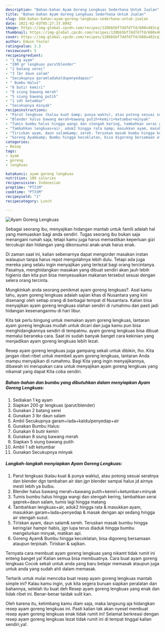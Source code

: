 ```yaml
---
description: "Bahan-bahan Ayam Goreng Lengkuas Sederhana Untuk Jualan"
title: "Bahan-bahan Ayam Goreng Lengkuas Sederhana Untuk Jualan"
slug: 688-bahan-bahan-ayam-goreng-lengkuas-sederhana-untuk-jualan
date: 2021-02-03T05:27:37.899Z
image: https://img-global.cpcdn.com/recipes/120bb5bf7ddfd7fd/680x482cq70/ayam-goreng-lengkuas-foto-resep-utama.jpg
thumbnail: https://img-global.cpcdn.com/recipes/120bb5bf7ddfd7fd/680x482cq70/ayam-goreng-lengkuas-foto-resep-utama.jpg
cover: https://img-global.cpcdn.com/recipes/120bb5bf7ddfd7fd/680x482cq70/ayam-goreng-lengkuas-foto-resep-utama.jpg
author: Edwin Foster
ratingvalue: 3.3
reviewcount: 5
recipeingredient:
- "1 kg ayam"
- "200 gr lengkuas parutblender"
- "2 batang serei"
- "3 lbr daun salam"
- "Secukupnya garamladakaldupenyedapair"
- " Bumbu Halus"
- "6 butir kemiri"
- "8 siung bawang merah"
- "5 siung bawang putih"
- "1 sdt ketumbar"
- "Secukupnya minyak"
recipeinstructions:
- "Parut lengkuas (kalau kuat &amp; punya waktu), atau potong sesuai seratnya dan blender dgn tambahan air dan jgn blender sampai halus jd airnya mesti lebih ya buibu."
- "Blender halus bawang merah+bawang putih+kemiri+ketumbar+minyak"
- "Tumis bumbu halus hingga wangi dan stengah kering, tambahkan serai geprek+daun salam, tumis lagi hingga matang"
- "Tambahkan lengkuas+air, aduk2 hingga rata &amp; masukkan ayam, masukkan garam+lada+penyedap &amp; masak dengan api sedang hingga air stengah susut."
- "Tiriskan ayam, daun salam&amp; sereh. Teruskan masak bumbu hingga kering/air hampir habis, jgn lupa terus diaduk hingga bumbu mengelurkan minyak, matikan api."
- "Goreng Ayam&amp; Bumbu hingga kecoklatan, bisa digoreng bersamaan ataupun terpisah. Tiriskan &amp; sajikan."
categories:
- Resep
tags:
- ayam
- goreng
- lengkuas

katakunci: ayam goreng lengkuas 
nutrition: 189 calories
recipecuisine: Indonesian
preptime: "PT21M"
cooktime: "PT33M"
recipeyield: "1"
recipecategory: Lunch

---
```



![Ayam Goreng Lengkuas](https://img-global.cpcdn.com/recipes/120bb5bf7ddfd7fd/680x482cq70/ayam-goreng-lengkuas-foto-resep-utama.jpg)

Sebagai seorang ibu, menyajikan hidangan mantab untuk famili adalah hal yang memuaskan bagi anda sendiri. Tugas seorang ibu bukan saja menangani rumah saja, tetapi kamu juga harus memastikan keperluan gizi tercukupi dan hidangan yang dikonsumsi anak-anak harus enak.

Di zaman  saat ini, kalian sebenarnya dapat mengorder masakan instan walaupun tanpa harus repot mengolahnya lebih dulu. Tetapi ada juga mereka yang selalu ingin menyajikan yang terlezat bagi orang tercintanya. Pasalnya, menghidangkan masakan yang dibuat sendiri akan jauh lebih higienis dan kita pun bisa menyesuaikan makanan tersebut sesuai dengan selera orang tercinta. 



Mungkinkah anda seorang penikmat ayam goreng lengkuas?. Asal kamu tahu, ayam goreng lengkuas adalah sajian khas di Nusantara yang kini disenangi oleh setiap orang di berbagai tempat di Nusantara. Kalian bisa menyajikan ayam goreng lengkuas olahan sendiri di rumahmu dan pasti jadi hidangan kesenanganmu di hari libur.

Kita tak perlu bingung untuk memakan ayam goreng lengkuas, lantaran ayam goreng lengkuas mudah untuk dicari dan juga kamu pun bisa menghidangkannya sendiri di tempatmu. ayam goreng lengkuas bisa dibuat memalui beraneka cara. Saat ini sudah banyak banget cara kekinian yang menjadikan ayam goreng lengkuas lebih lezat.

Resep ayam goreng lengkuas juga gampang sekali untuk dibikin, lho. Kita jangan ribet-ribet untuk membeli ayam goreng lengkuas, lantaran Anda mampu menyajikan di rumahmu. Bagi Kita yang ingin menyajikannya, dibawah ini merupakan cara untuk menyajikan ayam goreng lengkuas yang nikamat yang dapat Kita coba sendiri.

<!--inarticleads1-->

##### Bahan-bahan dan bumbu yang dibutuhkan dalam menyiapkan Ayam Goreng Lengkuas:

1. Sediakan 1 kg ayam
1. Siapkan 200 gr lengkuas (parut/blender)
1. Gunakan 2 batang serei
1. Gunakan 3 lbr daun salam
1. Ambil Secukupnya garam+lada+kaldu/penyedap+air
1. Gunakan  Bumbu Halus:
1. Gunakan 6 butir kemiri
1. Gunakan 8 siung bawang merah
1. Siapkan 5 siung bawang putih
1. Ambil 1 sdt ketumbar
1. Gunakan Secukupnya minyak




<!--inarticleads2-->

##### Langkah-langkah menyiapkan Ayam Goreng Lengkuas:

1. Parut lengkuas (kalau kuat &amp; punya waktu), atau potong sesuai seratnya dan blender dgn tambahan air dan jgn blender sampai halus jd airnya mesti lebih ya buibu.
1. Blender halus bawang merah+bawang putih+kemiri+ketumbar+minyak
1. Tumis bumbu halus hingga wangi dan stengah kering, tambahkan serai geprek+daun salam, tumis lagi hingga matang
1. Tambahkan lengkuas+air, aduk2 hingga rata &amp; masukkan ayam, masukkan garam+lada+penyedap &amp; masak dengan api sedang hingga air stengah susut.
1. Tiriskan ayam, daun salam&amp; sereh. Teruskan masak bumbu hingga kering/air hampir habis, jgn lupa terus diaduk hingga bumbu mengelurkan minyak, matikan api.
1. Goreng Ayam&amp; Bumbu hingga kecoklatan, bisa digoreng bersamaan ataupun terpisah. Tiriskan &amp; sajikan.




Ternyata cara membuat ayam goreng lengkuas yang nikamt tidak rumit ini enteng banget ya! Kalian semua bisa membuatnya. Cara buat ayam goreng lengkuas Cocok sekali untuk anda yang baru belajar memasak ataupun juga untuk anda yang sudah ahli dalam memasak.

Tertarik untuk mulai mencoba buat resep ayam goreng lengkuas mantab simple ini? Kalau kamu ingin, yuk kita segera buruan siapkan peralatan dan bahannya, setelah itu buat deh Resep ayam goreng lengkuas yang enak dan tidak ribet ini. Benar-benar taidak sulit kan. 

Oleh karena itu, ketimbang kamu diam saja, maka langsung aja hidangkan resep ayam goreng lengkuas ini. Pasti kalian tak akan nyesel membuat resep ayam goreng lengkuas enak tidak rumit ini! Selamat berkreasi dengan resep ayam goreng lengkuas lezat tidak rumit ini di tempat tinggal kalian sendiri,ya!.

